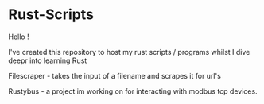 # Rust-Scripts

Hello !

I've created this repository to host my rust scripts / programs whilst I dive deepr into learning Rust

Filescraper - takes the input of a filename and scrapes it for url's

Rustybus - a project im working on for interacting with modbus tcp devices.

